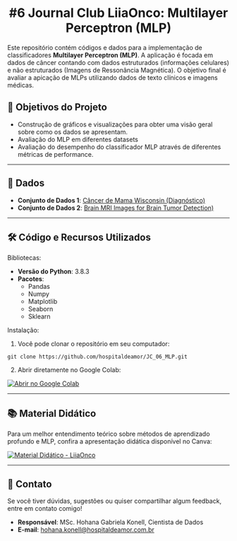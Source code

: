 ## <h1 align="center"> #6 Journal Club LiiaOnco: Multilayer Perceptron (MLP)</h1>

Este repositório contém códigos e dados para a implementação de classificadores **Multilayer Perceptron (MLP)**. 
A aplicação é focada em dados de câncer contando com dados estruturados (informações celulares) e não estruturados (Imagens de Ressonância Magnética).
O objetivo final é avaliar a apicação de MLPs utilizando dados de texto clínicos e imagens médicas.

## 📌 Objetivos do Projeto

- Construção de gráficos e visualizações para obter uma visão geral sobre como os dados se apresentam.
- Avaliação do MLP em diferentes datasets
- Avaliação do desempenho do classificador MLP através de diferentes métricas de performance.
---
## 📂 Dados

- **Conjunto de Dados 1**: [Câncer de Mama Wisconsin (Diagnóstico)](https://www.kaggle.com/datasets/uciml/breast-cancer-wisconsin-data)
- **Conjunto de Dados 2**: [Brain MRI Images for Brain Tumor Detection)](https://www.kaggle.com/code/brendonim/brain-mri-tumor-detection-using-svm/input)
---
## 🛠️ Código e Recursos Utilizados

Bibliotecas:
- **Versão do Python**: 3.8.3
- **Pacotes**:
  - Pandas
  - Numpy
  - Matplotlib
  - Seaborn
  - Sklearn

Instalação:
1. Você pode clonar o repositório em seu computador:
```
git clone https://github.com/hospitaldeamor/JC_06_MLP.git
```
2. Abrir diretamente no Google Colab:

[![Abrir no Google Colab](https://colab.research.google.com/assets/colab-badge.svg)]([https://colab.research.google.com/drive/1O6Ek08PLIMdZZhagxQVmxdUEL8piCAxh?usp=sharing](https://colab.research.google.com/drive/12UjtPmsa_eU4W4eBkVktp4dHXOm5IcLr?usp=sharing))

---
## 📚 **Material Didático**

Para um melhor entendimento teórico sobre métodos de aprendizado profundo e MLP, confira a apresentação didática disponível no Canva: 

[![Material Didático - LiiaOnco](https://camo.githubusercontent.com/b33cc3e1cd2ab321366232df2d58de96284f7b552582495bfbd8241f2e32dbed/68747470733a2f2f696d672e736869656c64732e696f2f62616467652f43616e76612d41627269725f4d6174657269616c2d626c75653f7374796c653d666f722d7468652d6261646765266c6f676f3d63616e7661)](https://www.canva.com/design/DAGdrny4zzM/0Z3TW0yPHnwtsO_YWKVlXQ/view?utm_content=DAGdrny4zzM&utm_campaign=designshare&utm_medium=link2&utm_source=uniquelinks&utlId=hc95825eb34)

---
## 💬 **Contato**

Se você tiver dúvidas, sugestões ou quiser compartilhar algum feedback, entre em contato comigo!

- **Responsável**: MSc. Hohana Gabriela Konell, Cientista de Dados
- **E-mail**: [hohana.konell@hospitaldeamor.com.br](mailto:hohana.konell@hospitaldeamor.com.br)



